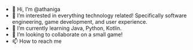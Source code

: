 - 👋 Hi, I’m @athaniga
- 👀 I’m interested in everything technology related! Specifically software engineering, game development, and user experience. 
- 🌱 I’m currently learning Java, Python, Kotlin.
- 💞️ I’m looking to collaborate on a small game!
- 📫 How to reach me 

<!---
athaniga/athaniga is a ✨ special ✨ repository because its `README.md` (this file) appears on your GitHub profile.
You can click the Preview link to take a look at your changes.
--->
